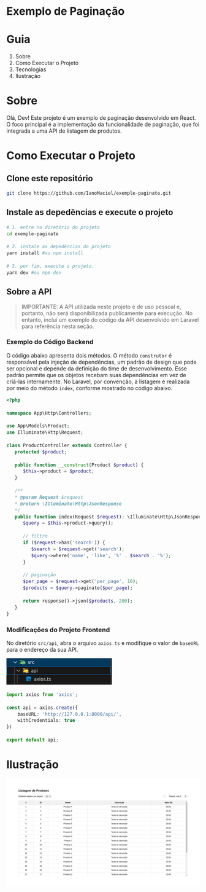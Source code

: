 # Exemplo de Paginação
# Guia
1. Sobre
2. Como Executar o Projeto
3. Tecnologias
4. Ilustração

# Sobre
Olá, Dev! Este projeto é um exemplo de paginação desenvolvido em React. O foco principal é a implementação da funcionalidade de paginação, que foi integrada a uma API de listagem de produtos.

# Como Executar o Projeto
## Clone este repositório

```bash
git clone https://github.com/IanoMaciel/exemple-paginate.git
```

## Instale as depedências e execute o projeto

```bash
# 1. entre no diretório do projeto
cd exemple-paginate 

# 2. instale as depedências do projeto
yarn install #ou npm install

# 3. por fim, execute o projeto.
yarn dev #ou npm dev
```

## Sobre a API

> IMPORTANTE: A API utilizada neste projeto é de uso pessoal e, portanto, não será disponibilizada publicamente para execução. No entanto, incluí um exemplo do código da API desenvolvido em Laravel para referência nesta seção.

### Exemplo do Código Backend

O código abaixo apresenta dois métodos. O método `construtor` é responsável pela injeção de dependências, um padrão de design que pode ser opcional e depende da definição do time de desenvolvimento. Esse padrão permite que os objetos recebam suas dependências em vez de criá-las internamente. No Laravel, por convenção, a listagem é realizada por meio do método `index`, conforme mostrado no código abaixo.

```php
<?php

namespace App\Http\Controllers;

use App\Models\Product;
use Illuminate\Http\Request;

class ProductController extends Controller {
   protected $product;

   public function __construct(Product $product) {
      $this->product = $product;
   }

   /**
   * @param Request $request
   * @return \Illuminate\Http\JsonResponse
   */
   public function index(Request $request): \Illuminate\Http\JsonResponse {
      $query = $this->product->query();

      // filtro
      if ($request->has('search')) {
         $search = $request->get('search');
         $query->where('name', 'like', '%' . $search . '%');
      }
      
      // paginação
      $per_page = $request->get('per_page', 10);
      $products = $query->paginate($per_page);

      return response()->json($products, 200);
   }
}
```

### Modificações do Projeto Frontend

No diretório `src/api`, abra o arquivo `axios.ts` e modifique o valor de `baseURL` para o endereço da sua API.

![alt text](image-1.png)

```typescript
import axios from 'axios';

const api = axios.create({
    baseURL: 'http://127.0.0.1:8000/api/',
    withCredentials: true
})

export default api;
```

# Ilustração

![alt text](image.png)
